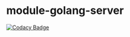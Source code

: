 # module-golang-server
[![Codacy Badge](https://api.codacy.com/project/badge/Grade/00328cce05454ac0b07454e45339fad5)](https://app.codacy.com/gh/MuhammadSuryono/module-golang-server?utm_source=github.com&utm_medium=referral&utm_content=MuhammadSuryono/module-golang-server&utm_campaign=Badge_Grade_Settings)
